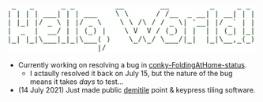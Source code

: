![Hello, World](Screenshot_2021-07-08_12-02-36.png)

- Currently working on resolving a bug in [conky-FoldingAtHome-status](https://github.com/dfyockey/conky-FoldingAtHome-status).
  - I actaully resolved it back on July 15, but the nature of the bug means it takes _days_ to test...
- (14 July 2021) Just made public [demitile](https://github.com/dfyockey/demitile) point & keypress tiling software.

<!--
**dfyockey/dfyockey** is a ✨ _special_ ✨ repository because its `README.md` (this file) appears on your GitHub profile.

Here are some ideas to get you started:

- 🔭 I’m currently working on ...
- 🌱 I’m currently learning ...
- 👯 I’m looking to collaborate on ...
- 🤔 I’m looking for help with ...
- 💬 Ask me about ...
- 📫 How to reach me: ...
- 😄 Pronouns: ...
- ⚡ Fun fact: ...
-->
